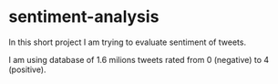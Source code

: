 # sentiment-analysis
In this short project I am trying to evaluate sentiment of tweets.

I am using database of 1.6 milions tweets rated from 0 (negative) to 4 (positive).
